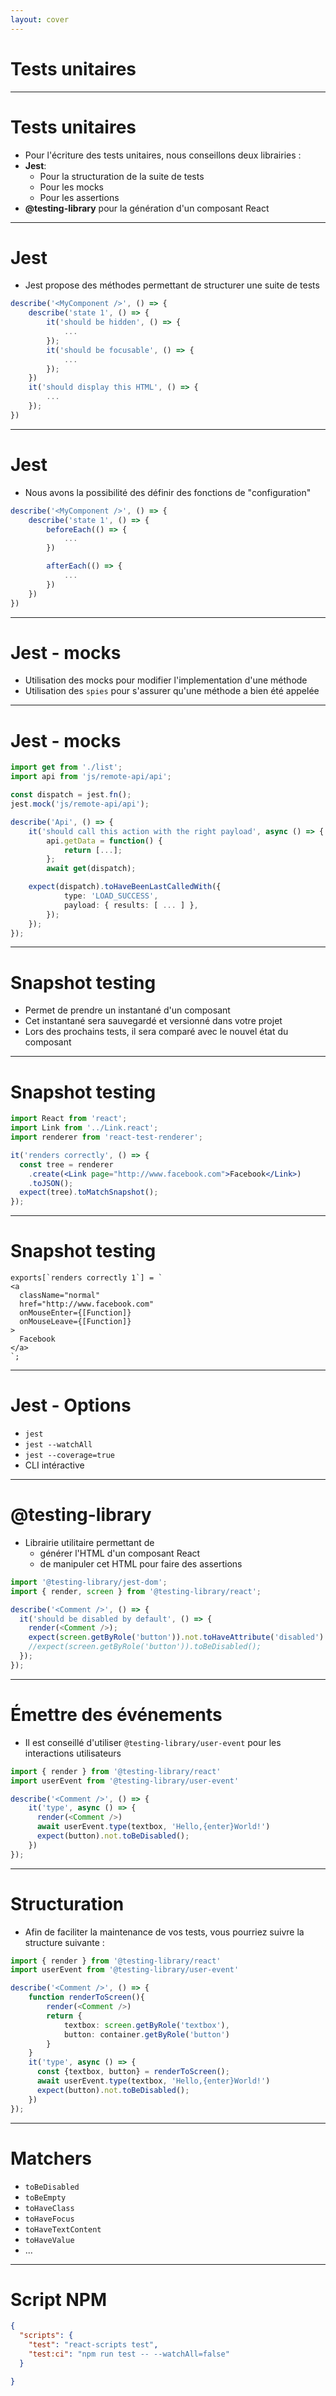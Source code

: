 ```yaml
---
layout: cover
---
```


# Tests unitaires

---

# Tests unitaires

* Pour l'écriture des tests unitaires, nous conseillons deux librairies :
* **Jest**:
  * Pour la structuration de la suite de tests
  * Pour les mocks
  * Pour les assertions
* **@testing-library** pour la génération d'un composant React

---

# Jest

* Jest propose des méthodes permettant de structurer une suite de tests

```typescript
describe('<MyComponent />', () => {
    describe('state 1', () => {
        it('should be hidden', () => {
            ...
        });
        it('should be focusable', () => {
            ...
        });
    })
    it('should display this HTML', () => {
        ...
    });
})
```
---

# Jest

* Nous avons la possibilité des définir des fonctions de "configuration"

```typescript
describe('<MyComponent />', () => {
    describe('state 1', () => {
        beforeEach(() => {
            ...
        })

        afterEach(() => {
            ...
        })
    })
})
```

---

# Jest - mocks

* Utilisation des mocks pour modifier l'implementation d'une méthode
* Utilisation des `spies` pour s'assurer qu'une méthode a bien été appelée

---

# Jest - mocks

```typescript
import get from './list';
import api from 'js/remote-api/api';

const dispatch = jest.fn();
jest.mock('js/remote-api/api');

describe('Api', () => {
	it('should call this action with the right payload', async () => {
		api.getData = function() {
			return [...];
		};
		await get(dispatch);

    expect(dispatch).toHaveBeenLastCalledWith({
			type: 'LOAD_SUCCESS',
			payload: { results: [ ... ] },
		});
	});
});
```

---

# Snapshot testing

* Permet de prendre un instantané d'un composant
* Cet instantané sera sauvegardé et versionné dans votre projet
* Lors des prochains tests, il sera comparé avec le nouvel état du composant

---

# Snapshot testing

```jsx
import React from 'react';
import Link from '../Link.react';
import renderer from 'react-test-renderer';

it('renders correctly', () => {
  const tree = renderer
    .create(<Link page="http://www.facebook.com">Facebook</Link>)
    .toJSON();
  expect(tree).toMatchSnapshot();
});
```

---

# Snapshot testing

```
exports[`renders correctly 1`] = `
<a
  className="normal"
  href="http://www.facebook.com"
  onMouseEnter={[Function]}
  onMouseLeave={[Function]}
>
  Facebook
</a>
`;
```


--- 

# Jest - Options

* `jest`
* `jest --watchAll`
* `jest --coverage=true`
* CLI intéractive

---

# @testing-library

* Librairie utilitaire permettant de
  * générer l'HTML d'un composant React
  * de manipuler cet HTML pour faire des assertions

```typescript
import '@testing-library/jest-dom';
import { render, screen } from '@testing-library/react';

describe('<Comment />', () => {
  it('should be disabled by default', () => {
    render(<Comment />);
    expect(screen.getByRole('button')).not.toHaveAttribute('disabled')
    //expect(screen.getByRole('button')).toBeDisabled();
  });
});
```

---

# Émettre des événements

* Il est conseillé d'utiliser `@testing-library/user-event` pour les interactions utilisateurs

```typescript
import { render } from '@testing-library/react'
import userEvent from '@testing-library/user-event'

describe('<Comment />', () => {
    it('type', async () => {
      render(<Comment />)
      await userEvent.type(textbox, 'Hello,{enter}World!')
      expect(button).not.toBeDisabled();
    })
});
```

---

# Structuration

* Afin de faciliter la maintenance de vos tests, vous pourriez suivre la structure suivante :

```typescript
import { render } from '@testing-library/react'
import userEvent from '@testing-library/user-event'

describe('<Comment />', () => {
    function renderToScreen(){
        render(<Comment />)
        return {
            textbox: screen.getByRole('textbox'),
            button: container.getByRole('button')
        }
    }
    it('type', async () => {
      const {textbox, button} = renderToScreen();
      await userEvent.type(textbox, 'Hello,{enter}World!')
      expect(button).not.toBeDisabled();
    })
});
```

---

# Matchers

* `toBeDisabled`
* `toBeEmpty`
* `toHaveClass`
* `toHaveFocus`
* `toHaveTextContent`
* `toHaveValue`
* ...

---

# Script NPM

```json
{
  "scripts": {
    "test": "react-scripts test",
    "test:ci": "npm run test -- --watchAll=false"
  }

}
```
